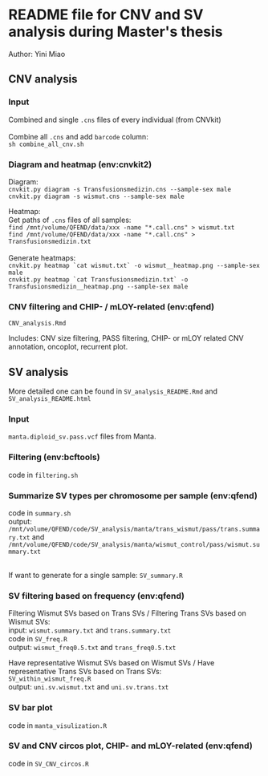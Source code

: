 # README file for CNV and SV analysis during Master's thesis
Author: Yini Miao

## CNV analysis
### Input
Combined and single ```.cns``` files of every individual (from CNVkit)<br />
<br />
Combine all ```.cns``` and add ```barcode``` column:<br />
```sh combine_all_cnv.sh```

### Diagram and heatmap (env:cnvkit2)
Diagram:<br />
```cnvkit.py diagram -s Transfusionsmedizin.cns --sample-sex male```<br />
```cnvkit.py diagram -s wismut.cns --sample-sex male```<br />

Heatmap:<br />
Get paths of ```.cns``` files of all samples: <br />
```find /mnt/volume/QFEND/data/xxx -name "*.call.cns" > wismut.txt``` <br />
```find /mnt/volume/QFEND/data/xxx -name "*.call.cns" > Transfusionsmedizin.txt```<br />
<br />
Generate heatmaps:<br />
```cnvkit.py heatmap `cat wismut.txt` -o wismut__heatmap.png --sample-sex male```<br />
```cnvkit.py heatmap `cat Transfusionsmedizin.txt` -o Transfusionsmedizin__heatmap.png --sample-sex male```<br />

### CNV filtering and CHIP- / mLOY-related (env:qfend)
```CNV_analysis.Rmd```<br />

Includes: CNV size filtering, PASS filtering, CHIP- or mLOY related CNV annotation, oncoplot, recurrent plot.

## SV analysis
More detailed one can be found in ```SV_analysis_README.Rmd``` and ```SV_analysis_README.html```
### Input
```manta.diploid_sv.pass.vcf``` files from Manta.<br />
### Filtering (env:bcftools)
code in ```filtering.sh```
### Summarize SV types per chromosome per sample (env:qfend)
code in ```summary.sh```<br />
output: ```/mnt/volume/QFEND/code/SV_analysis/manta/trans_wismut/pass/trans.summary.txt``` and ```/mnt/volume/QFEND/code/SV_analysis/manta/wismut_control/pass/wismut.summary.txt```<br />

<br />If want to generate for a single sample: ```SV_summary.R```
### SV filtering based on frequency (env:qfend)
Filtering Wismut SVs based on Trans SVs / Filtering Trans SVs based on Wismut SVs:<br />
input: ```wismut.summary.txt``` and ```trans.summary.txt``` <br />
code in ```SV_freq.R```<br />
output: ```wismut_freq0.5.txt``` and ```trans_freq0.5.txt```<br />

Have representative Wismut SVs based on Wismut SVs / Have representative Trans SVs based on Trans SVs:<br />
```SV_within_wismut_freq.R```<br />
output: ```uni.sv.wismut.txt``` and ```uni.sv.trans.txt```<br />

### SV bar plot
code in ```manta_visulization.R```

### SV and CNV circos plot, CHIP- and mLOY-related (env:qfend)
code in ```SV_CNV_circos.R```
